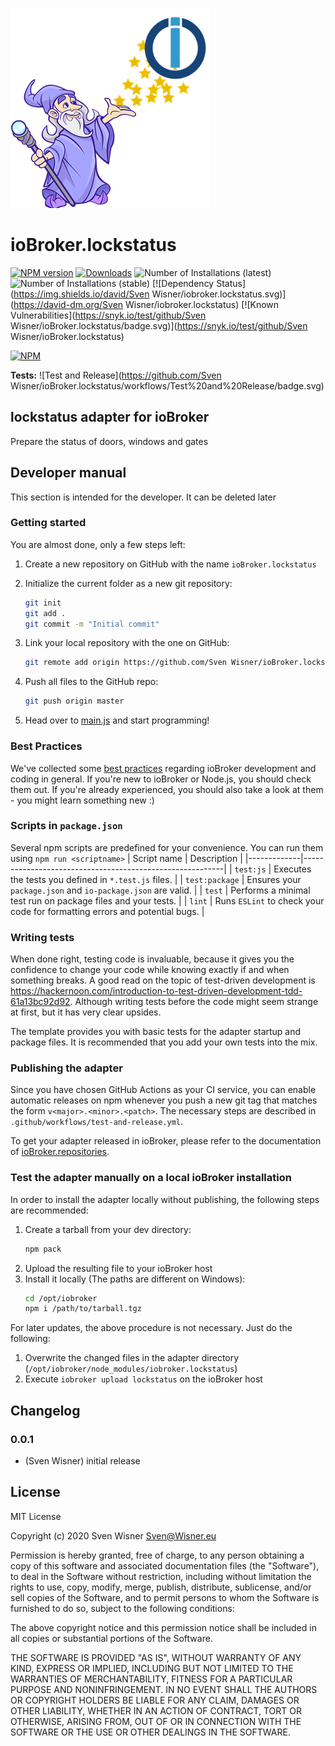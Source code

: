 ![Logo](admin/lockstatus.png)
# ioBroker.lockstatus

[![NPM version](http://img.shields.io/npm/v/iobroker.lockstatus.svg)](https://www.npmjs.com/package/iobroker.lockstatus)
[![Downloads](https://img.shields.io/npm/dm/iobroker.lockstatus.svg)](https://www.npmjs.com/package/iobroker.lockstatus)
![Number of Installations (latest)](http://iobroker.live/badges/lockstatus-installed.svg)
![Number of Installations (stable)](http://iobroker.live/badges/lockstatus-stable.svg)
[![Dependency Status](https://img.shields.io/david/Sven Wisner/iobroker.lockstatus.svg)](https://david-dm.org/Sven Wisner/iobroker.lockstatus)
[![Known Vulnerabilities](https://snyk.io/test/github/Sven Wisner/ioBroker.lockstatus/badge.svg)](https://snyk.io/test/github/Sven Wisner/ioBroker.lockstatus)

[![NPM](https://nodei.co/npm/iobroker.lockstatus.png?downloads=true)](https://nodei.co/npm/iobroker.lockstatus/)

**Tests:** ![Test and Release](https://github.com/Sven Wisner/ioBroker.lockstatus/workflows/Test%20and%20Release/badge.svg)

## lockstatus adapter for ioBroker

Prepare the status of doors, windows and gates

## Developer manual
This section is intended for the developer. It can be deleted later

### Getting started

You are almost done, only a few steps left:
1. Create a new repository on GitHub with the name `ioBroker.lockstatus`
1. Initialize the current folder as a new git repository:  
	```bash
	git init
	git add .
	git commit -m "Initial commit"
	```
1. Link your local repository with the one on GitHub:  
	```bash
	git remote add origin https://github.com/Sven Wisner/ioBroker.lockstatus
	```

1. Push all files to the GitHub repo:  
	```bash
	git push origin master
	```

1. Head over to [main.js](main.js) and start programming!

### Best Practices
We've collected some [best practices](https://github.com/ioBroker/ioBroker.repositories#development-and-coding-best-practices) regarding ioBroker development and coding in general. If you're new to ioBroker or Node.js, you should
check them out. If you're already experienced, you should also take a look at them - you might learn something new :)

### Scripts in `package.json`
Several npm scripts are predefined for your convenience. You can run them using `npm run <scriptname>`
| Script name | Description                                              |
|-------------|----------------------------------------------------------|
| `test:js`   | Executes the tests you defined in `*.test.js` files.     |
| `test:package`    | Ensures your `package.json` and `io-package.json` are valid. |
| `test` | Performs a minimal test run on package files and your tests. |
| `lint` | Runs `ESLint` to check your code for formatting errors and potential bugs. |

### Writing tests
When done right, testing code is invaluable, because it gives you the 
confidence to change your code while knowing exactly if and when 
something breaks. A good read on the topic of test-driven development 
is https://hackernoon.com/introduction-to-test-driven-development-tdd-61a13bc92d92. 
Although writing tests before the code might seem strange at first, but it has very 
clear upsides.

The template provides you with basic tests for the adapter startup and package files.
It is recommended that you add your own tests into the mix.

### Publishing the adapter
Since you have chosen GitHub Actions as your CI service, you can 
enable automatic releases on npm whenever you push a new git tag that matches the form 
`v<major>.<minor>.<patch>`. The necessary steps are described in `.github/workflows/test-and-release.yml`.

To get your adapter released in ioBroker, please refer to the documentation 
of [ioBroker.repositories](https://github.com/ioBroker/ioBroker.repositories#requirements-for-adapter-to-get-added-to-the-latest-repository).

### Test the adapter manually on a local ioBroker installation
In order to install the adapter locally without publishing, the following steps are recommended:
1. Create a tarball from your dev directory:  
	```bash
	npm pack
	```
1. Upload the resulting file to your ioBroker host
1. Install it locally (The paths are different on Windows):
	```bash
	cd /opt/iobroker
	npm i /path/to/tarball.tgz
	```

For later updates, the above procedure is not necessary. Just do the following:
1. Overwrite the changed files in the adapter directory (`/opt/iobroker/node_modules/iobroker.lockstatus`)
1. Execute `iobroker upload lockstatus` on the ioBroker host

## Changelog

### 0.0.1
* (Sven Wisner) initial release

## License
MIT License

Copyright (c) 2020 Sven Wisner <Sven@Wisner.eu>

Permission is hereby granted, free of charge, to any person obtaining a copy
of this software and associated documentation files (the "Software"), to deal
in the Software without restriction, including without limitation the rights
to use, copy, modify, merge, publish, distribute, sublicense, and/or sell
copies of the Software, and to permit persons to whom the Software is
furnished to do so, subject to the following conditions:

The above copyright notice and this permission notice shall be included in all
copies or substantial portions of the Software.

THE SOFTWARE IS PROVIDED "AS IS", WITHOUT WARRANTY OF ANY KIND, EXPRESS OR
IMPLIED, INCLUDING BUT NOT LIMITED TO THE WARRANTIES OF MERCHANTABILITY,
FITNESS FOR A PARTICULAR PURPOSE AND NONINFRINGEMENT. IN NO EVENT SHALL THE
AUTHORS OR COPYRIGHT HOLDERS BE LIABLE FOR ANY CLAIM, DAMAGES OR OTHER
LIABILITY, WHETHER IN AN ACTION OF CONTRACT, TORT OR OTHERWISE, ARISING FROM,
OUT OF OR IN CONNECTION WITH THE SOFTWARE OR THE USE OR OTHER DEALINGS IN THE
SOFTWARE.